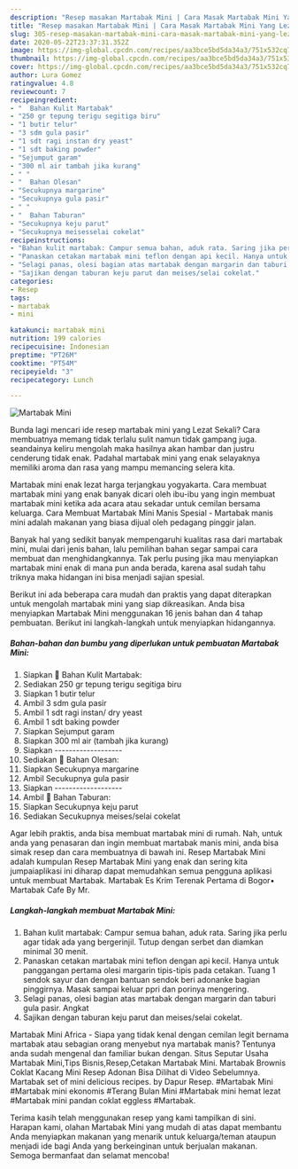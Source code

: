 ```yaml
---
description: "Resep masakan Martabak Mini | Cara Masak Martabak Mini Yang Lezat Sekali"
title: "Resep masakan Martabak Mini | Cara Masak Martabak Mini Yang Lezat Sekali"
slug: 305-resep-masakan-martabak-mini-cara-masak-martabak-mini-yang-lezat-sekali
date: 2020-05-22T23:37:31.352Z
image: https://img-global.cpcdn.com/recipes/aa3bce5bd5da34a3/751x532cq70/martabak-mini-foto-resep-utama.jpg
thumbnail: https://img-global.cpcdn.com/recipes/aa3bce5bd5da34a3/751x532cq70/martabak-mini-foto-resep-utama.jpg
cover: https://img-global.cpcdn.com/recipes/aa3bce5bd5da34a3/751x532cq70/martabak-mini-foto-resep-utama.jpg
author: Lura Gomez
ratingvalue: 4.8
reviewcount: 7
recipeingredient:
- "  Bahan Kulit Martabak"
- "250 gr tepung terigu segitiga biru"
- "1 butir telur"
- "3 sdm gula pasir"
- "1 sdt ragi instan dry yeast"
- "1 sdt baking powder"
- "Sejumput garam"
- "300 ml air tambah jika kurang"
- " "
- "  Bahan Olesan"
- "Secukupnya margarine"
- "Secukupnya gula pasir"
- " "
- "  Bahan Taburan"
- "Secukupnya keju parut"
- "Secukupnya meisesselai cokelat"
recipeinstructions:
- "Bahan kulit martabak: Campur semua bahan, aduk rata. Saring jika perlu agar tidak ada yang bergerinjil. Tutup dengan serbet dan diamkan minimal 30 menit."
- "Panaskan cetakan martabak mini teflon dengan api kecil. Hanya untuk panggangan pertama olesi margarin tipis-tipis pada cetakan. Tuang 1 sendok sayur dan dengan bantuan sendok beri adonanke bagian pinggirnya. Masak sampai keluar ppri dan porinya mengering."
- "Selagi panas, olesi bagian atas martabak dengan margarin dan taburi gula pasir. Angkat"
- "Sajikan dengan taburan keju parut dan meises/selai cokelat."
categories:
- Resep
tags:
- martabak
- mini

katakunci: martabak mini 
nutrition: 199 calories
recipecuisine: Indonesian
preptime: "PT26M"
cooktime: "PT54M"
recipeyield: "3"
recipecategory: Lunch

---
```



![Martabak Mini](https://img-global.cpcdn.com/recipes/aa3bce5bd5da34a3/751x532cq70/martabak-mini-foto-resep-utama.jpg)

Bunda lagi mencari ide resep martabak mini yang Lezat Sekali? Cara membuatnya memang tidak terlalu sulit namun tidak gampang juga. seandainya keliru mengolah maka hasilnya akan hambar dan justru cenderung tidak enak. Padahal martabak mini yang enak selayaknya memiliki aroma dan rasa yang mampu memancing selera kita.

Martabak mini enak lezat harga terjangkau yogyakarta. Cara membuat martabak mini yang enak banyak dicari oleh ibu-ibu yang ingin membuat martabak mini ketika ada acara atau sekadar untuk cemilan bersama keluarga. Cara Membuat Martabak Mini Manis Spesial - Martabak manis mini adalah makanan yang biasa dijual oleh pedagang pinggir jalan.

Banyak hal yang sedikit banyak mempengaruhi kualitas rasa dari martabak mini, mulai dari jenis bahan, lalu pemilihan bahan segar sampai cara membuat dan menghidangkannya. Tak perlu pusing jika mau menyiapkan martabak mini enak di mana pun anda berada, karena asal sudah tahu triknya maka hidangan ini bisa menjadi sajian spesial.


Berikut ini ada beberapa cara mudah dan praktis yang dapat diterapkan untuk mengolah martabak mini yang siap dikreasikan. Anda bisa menyiapkan Martabak Mini menggunakan 16 jenis bahan dan 4 tahap pembuatan. Berikut ini langkah-langkah untuk menyiapkan hidangannya.

<!--inarticleads1-->

##### Bahan-bahan dan bumbu yang diperlukan untuk pembuatan Martabak Mini:

1. Siapkan  🌻 Bahan Kulit Martabak:
1. Sediakan 250 gr tepung terigu segitiga biru
1. Siapkan 1 butir telur
1. Ambil 3 sdm gula pasir
1. Ambil 1 sdt ragi instan/ dry yeast
1. Ambil 1 sdt baking powder
1. Siapkan Sejumput garam
1. Siapkan 300 ml air (tambah jika kurang)
1. Siapkan  -------------------
1. Sediakan  🌻 Bahan Olesan:
1. Siapkan Secukupnya margarine
1. Ambil Secukupnya gula pasir
1. Siapkan  -------------------
1. Ambil  🌻 Bahan Taburan:
1. Siapkan Secukupnya keju parut
1. Sediakan Secukupnya meises/selai cokelat


Agar lebih praktis, anda bisa membuat martabak mini di rumah. Nah, untuk anda yang penasaran dan ingin membuat martabak manis mini, anda bisa simak resep dan cara membuatnya di bawah ini. Resep Martabak Mini adalah kumpulan Resep Martabak Mini yang enak dan sering kita jumpaiaplikasi ini diharap dapat memudahkan semua pengguna aplikasi untuk membuat Martabak. Martabak Es Krim Terenak Pertama di Bogor• Martabak Cafe By Mr. 

<!--inarticleads2-->

##### Langkah-langkah membuat Martabak Mini:

1. Bahan kulit martabak: Campur semua bahan, aduk rata. Saring jika perlu agar tidak ada yang bergerinjil. Tutup dengan serbet dan diamkan minimal 30 menit.
1. Panaskan cetakan martabak mini teflon dengan api kecil. Hanya untuk panggangan pertama olesi margarin tipis-tipis pada cetakan. Tuang 1 sendok sayur dan dengan bantuan sendok beri adonanke bagian pinggirnya. Masak sampai keluar ppri dan porinya mengering.
1. Selagi panas, olesi bagian atas martabak dengan margarin dan taburi gula pasir. Angkat
1. Sajikan dengan taburan keju parut dan meises/selai cokelat.


Martabak Mini Africa - Siapa yang tidak kenal dengan cemilan legit bernama martabak atau sebagian orang menyebut nya martabak manis? Tentunya anda sudah mengenal dan familiar bukan dengan. Situs Seputar Usaha Martabak Mini,Tips Bisnis,Resep,Cetakan Martabak Mini. Martabak Brownis Coklat Kacang Mini Resep Adonan Bisa Dilihat di Video Sebelumnya. Martabak set of mini delicious recipes. by Dapur Resep. #Martabak Mini #Martabak mini ekonomis #Terang Bulan Mini #Martabak mini hemat lezat #Martabak mini pandan coklat eggless #Martabak. 

Terima kasih telah menggunakan resep yang kami tampilkan di sini. Harapan kami, olahan Martabak Mini yang mudah di atas dapat membantu Anda menyiapkan makanan yang menarik untuk keluarga/teman ataupun menjadi ide bagi Anda yang berkeinginan untuk berjualan makanan. Semoga bermanfaat dan selamat mencoba!
